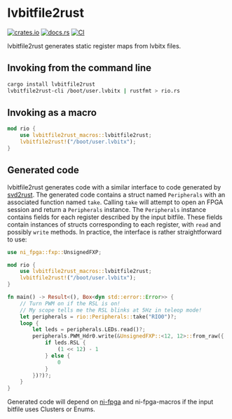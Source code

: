 # lvbitfile2rust
[![crates.io](https://img.shields.io/crates/v/lvbitfile2rust.svg)](https://crates.io/crates/lvbitfile2rust)
[![docs.rs](https://docs.rs/lvbitfile2rust/badge.svg)](https://docs.rs/lvbitfile2rust)
[![CI](https://github.com/first-rust-competition/lvbitfile2rust/workflows/CI/badge.svg)](https://github.com/first-rust-competition/lvbitfile2rust/actions?query=workflow%3ACI)

lvbitfile2rust generates static register maps from lvbitx files.

## Invoking from the command line
```sh
cargo install lvbitfile2rust
lvbitfile2rust-cli /boot/user.lvbitx | rustfmt > rio.rs
```

## Invoking as a macro
```rust
mod rio {
    use lvbitfile2rust_macros::lvbitfile2rust;
    lvbitfile2rust!("/boot/user.lvbitx");
}
```

## Generated code
lvbitfile2rust generates code with a similar interface to code generated by [svd2rust](https://github.com/rust-embedded/svd2rust). The generated code contains a struct named `Peripherals` with an associated function named `take`. Calling `take` will attempt to open an FPGA session and return a `Peripherals` instance. The `Peripherals` instance contains fields for each register described by the input bitfile. These fields contain instances of structs corresponding to each register, with `read` and possibly `write` methods. In practice, the interface is rather straightforward to use:
```rust
use ni_fpga::fxp::UnsignedFXP;

mod rio {
    use lvbitfile2rust_macros::lvbitfile2rust;
    lvbitfile2rust!("/boot/user.lvbitx");
}

fn main() -> Result<(), Box<dyn std::error::Error>> {
    // Turn PWM on if the RSL is on!
    // My scope tells me the RSL blinks at 5Hz in teleop mode!
    let peripherals = rio::Peripherals::take("RIO0")?;
    loop {
        let leds = peripherals.LEDs.read()?;
        peripherals.PWM_Hdr0.write(&UnsignedFXP::<12, 12>::from_raw({
            if leds.RSL {
                (1 << 12) - 1
            } else {
                0
            }
        })?)?;
    }
}
```
Generated code will depend on [ni-fpga](https://github.com/first-rust-competition/ni-fpga-rs) and ni-fpga-macros if the input bitfile uses Clusters or Enums.

